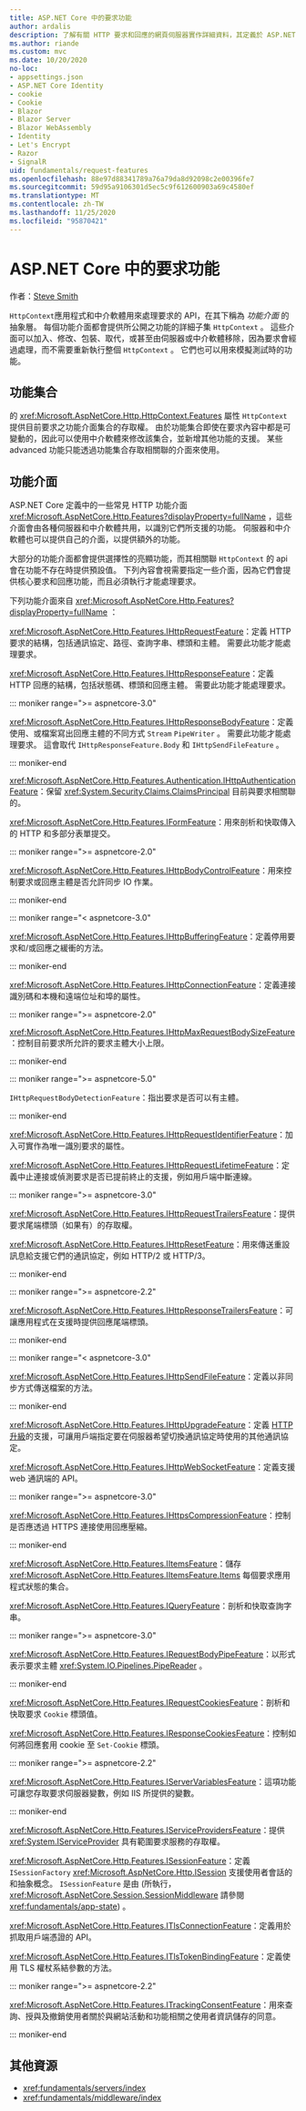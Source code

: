 ```yaml
---
title: ASP.NET Core 中的要求功能
author: ardalis
description: 了解有關 HTTP 要求和回應的網頁伺服器實作詳細資料，其定義於 ASP.NET Core 的介面中。
ms.author: riande
ms.custom: mvc
ms.date: 10/20/2020
no-loc:
- appsettings.json
- ASP.NET Core Identity
- cookie
- Cookie
- Blazor
- Blazor Server
- Blazor WebAssembly
- Identity
- Let's Encrypt
- Razor
- SignalR
uid: fundamentals/request-features
ms.openlocfilehash: 88e97d88341789a76a79da8d92098c2e00396fe7
ms.sourcegitcommit: 59d95a9106301d5ec5c9f612600903a69c4580ef
ms.translationtype: MT
ms.contentlocale: zh-TW
ms.lasthandoff: 11/25/2020
ms.locfileid: "95870421"
---
```

# <a name="request-features-in-aspnet-core"></a>ASP.NET Core 中的要求功能

作者：[Steve Smith](https://ardalis.com/)

`HttpContext`應用程式和中介軟體用來處理要求的 API，在其下稱為 *功能介面* 的抽象層。 每個功能介面都會提供所公開之功能的詳細子集 `HttpContext` 。 這些介面可以加入、修改、包裝、取代，或甚至由伺服器或中介軟體移除，因為要求會經過處理，而不需要重新執行整個 `HttpContext` 。 它們也可以用來模擬測試時的功能。

## <a name="feature-collections"></a>功能集合

的 <xref:Microsoft.AspNetCore.Http.HttpContext.Features> 屬性 `HttpContext` 提供目前要求之功能介面集合的存取權。 由於功能集合即使在要求內容中都是可變動的，因此可以使用中介軟體來修改該集合，並新增其他功能的支援。 某些 advanced 功能只能透過功能集合存取相關聯的介面來使用。

## <a name="feature-interfaces"></a>功能介面

ASP.NET Core 定義中的一些常見 HTTP 功能介面 <xref:Microsoft.AspNetCore.Http.Features?displayProperty=fullName> ，這些介面會由各種伺服器和中介軟體共用，以識別它們所支援的功能。 伺服器和中介軟體也可以提供自己的介面，以提供額外的功能。

大部分的功能介面都會提供選擇性的亮顯功能，而其相關聯 `HttpContext` 的 api 會在功能不存在時提供預設值。 下列內容會視需要指定一些介面，因為它們會提供核心要求和回應功能，而且必須執行才能處理要求。

下列功能介面來自 <xref:Microsoft.AspNetCore.Http.Features?displayProperty=fullName> ：

<xref:Microsoft.AspNetCore.Http.Features.IHttpRequestFeature>：定義 HTTP 要求的結構，包括通訊協定、路徑、查詢字串、標頭和主體。 需要此功能才能處理要求。

<xref:Microsoft.AspNetCore.Http.Features.IHttpResponseFeature>：定義 HTTP 回應的結構，包括狀態碼、標頭和回應主體。 需要此功能才能處理要求。

::: moniker range=">= aspnetcore-3.0"

<xref:Microsoft.AspNetCore.Http.Features.IHttpResponseBodyFeature>：定義使用、或檔案寫出回應主體的不同方式 `Stream` `PipeWriter` 。 需要此功能才能處理要求。 這會取代 `IHttpResponseFeature.Body` 和 `IHttpSendFileFeature` 。

::: moniker-end

<xref:Microsoft.AspNetCore.Http.Features.Authentication.IHttpAuthenticationFeature>：保留 <xref:System.Security.Claims.ClaimsPrincipal> 目前與要求相關聯的。

<xref:Microsoft.AspNetCore.Http.Features.IFormFeature>：用來剖析和快取傳入的 HTTP 和多部分表單提交。

::: moniker range=">= aspnetcore-2.0"

<xref:Microsoft.AspNetCore.Http.Features.IHttpBodyControlFeature>：用來控制要求或回應主體是否允許同步 IO 作業。

::: moniker-end
   
::: moniker range="< aspnetcore-3.0"

<xref:Microsoft.AspNetCore.Http.Features.IHttpBufferingFeature>：定義停用要求和/或回應之緩衝的方法。

::: moniker-end

<xref:Microsoft.AspNetCore.Http.Features.IHttpConnectionFeature>：定義連接識別碼和本機和遠端位址和埠的屬性。

::: moniker range=">= aspnetcore-2.0"

<xref:Microsoft.AspNetCore.Http.Features.IHttpMaxRequestBodySizeFeature>：控制目前要求所允許的要求主體大小上限。

::: moniker-end

::: moniker range=">= aspnetcore-5.0"

`IHttpRequestBodyDetectionFeature`：指出要求是否可以有主體。

::: moniker-end

<xref:Microsoft.AspNetCore.Http.Features.IHttpRequestIdentifierFeature>：加入可實作為唯一識別要求的屬性。

<xref:Microsoft.AspNetCore.Http.Features.IHttpRequestLifetimeFeature>：定義中止連接或偵測要求是否已提前終止的支援，例如用戶端中斷連線。

::: moniker range=">= aspnetcore-3.0"

<xref:Microsoft.AspNetCore.Http.Features.IHttpRequestTrailersFeature>：提供要求尾端標頭（如果有）的存取權。

<xref:Microsoft.AspNetCore.Http.Features.IHttpResetFeature>：用來傳送重設訊息給支援它們的通訊協定，例如 HTTP/2 或 HTTP/3。

::: moniker-end

::: moniker range=">= aspnetcore-2.2"

<xref:Microsoft.AspNetCore.Http.Features.IHttpResponseTrailersFeature>：可讓應用程式在支援時提供回應尾端標頭。

::: moniker-end

::: moniker range="< aspnetcore-3.0"

<xref:Microsoft.AspNetCore.Http.Features.IHttpSendFileFeature>：定義以非同步方式傳送檔案的方法。

::: moniker-end

<xref:Microsoft.AspNetCore.Http.Features.IHttpUpgradeFeature>：定義 [HTTP 升級](https://tools.ietf.org/html/rfc2616.html#section-14.42)的支援，可讓用戶端指定要在伺服器希望切換通訊協定時使用的其他通訊協定。

<xref:Microsoft.AspNetCore.Http.Features.IHttpWebSocketFeature>：定義支援 web 通訊端的 API。

::: moniker range=">= aspnetcore-3.0"

<xref:Microsoft.AspNetCore.Http.Features.IHttpsCompressionFeature>：控制是否應透過 HTTPS 連接使用回應壓縮。

::: moniker-end

<xref:Microsoft.AspNetCore.Http.Features.IItemsFeature>：儲存 <xref:Microsoft.AspNetCore.Http.Features.IItemsFeature.Items> 每個要求應用程式狀態的集合。

<xref:Microsoft.AspNetCore.Http.Features.IQueryFeature>：剖析和快取查詢字串。
   
::: moniker range=">= aspnetcore-3.0"

<xref:Microsoft.AspNetCore.Http.Features.IRequestBodyPipeFeature>：以形式表示要求主體 <xref:System.IO.Pipelines.PipeReader> 。
 
::: moniker-end

<xref:Microsoft.AspNetCore.Http.Features.IRequestCookiesFeature>：剖析和快取要求 `Cookie` 標頭值。

<xref:Microsoft.AspNetCore.Http.Features.IResponseCookiesFeature>：控制如何將回應套用 cookie 至 `Set-Cookie` 標頭。

::: moniker range=">= aspnetcore-2.2"

<xref:Microsoft.AspNetCore.Http.Features.IServerVariablesFeature>：這項功能可讓您存取要求伺服器變數，例如 IIS 所提供的變數。

::: moniker-end
   
<xref:Microsoft.AspNetCore.Http.Features.IServiceProvidersFeature>：提供 <xref:System.IServiceProvider> 具有範圍要求服務的存取權。

<xref:Microsoft.AspNetCore.Http.Features.ISessionFeature>：定義 `ISessionFactory` <xref:Microsoft.AspNetCore.Http.ISession> 支援使用者會話的和抽象概念。 `ISessionFeature` 是由 (所執行， <xref:Microsoft.AspNetCore.Session.SessionMiddleware> 請參閱 <xref:fundamentals/app-state>) 。

<xref:Microsoft.AspNetCore.Http.Features.ITlsConnectionFeature>：定義用於抓取用戶端憑證的 API。

<xref:Microsoft.AspNetCore.Http.Features.ITlsTokenBindingFeature>：定義使用 TLS 權杖系結參數的方法。
   
::: moniker range=">= aspnetcore-2.2"
   
<xref:Microsoft.AspNetCore.Http.Features.ITrackingConsentFeature>：用來查詢、授與及撤銷使用者關於與網站活動和功能相關之使用者資訊儲存的同意。
   
::: moniker-end

## <a name="additional-resources"></a>其他資源

* <xref:fundamentals/servers/index>
* <xref:fundamentals/middleware/index>
